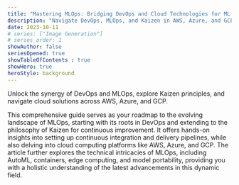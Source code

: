 ```yaml
---
title: "Mastering MLOps: Bridging DevOps and Cloud Technologies for ML Excellence"
description: "Navigate DevOps, MLOps, and Kaizen in AWS, Azure, and GCP"
date: 2023-10-11
# series: ["Image Generation"]
# series_order: 1
showAuthor: false
seriesOpened: true
showTableOfContents : true
showHero: true
heroStyle: background
---
```


Unlock the synergy of DevOps and MLOps, explore Kaizen principles, and navigate cloud solutions across AWS, Azure, and GCP.

This comprehensive guide serves as your roadmap to the evolving landscape of MLOps, starting with its roots in DevOps and extending to the philosophy of Kaizen for continuous improvement. It offers hands-on insights into setting up continuous integration and delivery pipelines, while also delving into cloud computing platforms like AWS, Azure, and GCP. The article further explores the technical intricacies of MLOps, including AutoML, containers, edge computing, and model portability, providing you with a holistic understanding of the latest advancements in this dynamic field.